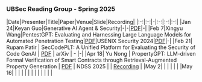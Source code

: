 ### UBSec Reading Group - Spring 2025

|Date|Presenter|Title|Paper|Venue|Slide|Recording|
|:-:|:-:|-|:-:|:-:|:-:|
|Jan 24|Keyan Guo|Generative AI Agent & Security|-|-|[PDF](./Resource/Spring2025/Generative%20AI%20Agents.pdf)|-|
|Feb 7|Xingyu Wang|PentestGPT: Evaluating and Harnessing Large Language Models for Automated Penetration Testing|[PDF](https://www.usenix.org/system/files/usenixsecurity24-deng.pdf)|USENIX Security 2024|[PDF](./Resource/Spring2025/Pentestwith%20LLM.pdf)|-|
|Feb 21| Rupam Patir | SecCodePLT: A Unified Platform for Evaluating the Security of Code GenAI | [PDF](https://arxiv.org/pdf/2410.11096) | arXiv | - |-|
|Apr 18| Yu Nong | PropertyGPT: LLM-driven Formal Verification of Smart Contracts through Retrieval-Augmented Property Generation | [PDF](https://arxiv.org/abs/2405.02580) | NDSS 2025 | | [Recording](https://buffalo.box.com/s/lsidt3ds8z4qf8w4blbk8027fmnfm4ke) |
|May 2| | | | | |
|May 16| | | | | |
| | | | | | |
